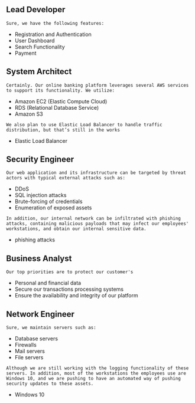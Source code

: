 
## Lead Developer 
`Sure, we have the following features:`

* Registration and Authentication
* User Dashboard
* Search Functionality
* Payment


## System Architect
`Certainly. Our online banking platform leverages several AWS services to support its functionality. We utilize: ` 
* Amazon EC2 (Elastic Compute Cloud)
* RDS (Relational Database Service)
* Amazon S3

`We also plan to use Elastic Load Balancer to handle traffic distribution, but that’s still in the works`
* Elastic Load Balancer


## Security Engineer
`Our web application and its infrastructure can be targeted by threat actors with typical external attacks such as: `

* DDoS
* SQL injection attacks
* Brute-forcing of credentials
* Enumeration of exposed assets

`In addition, our internal network can be infiltrated with phishing attacks, containing malicious payloads that may infect our employees' workstations, and obtain our internal sensitive data.`
* phishing attacks


## Business Analyst
`Our top priorities are to protect our customer's`

* Personal and financial data
* Secure our transactions processing systems
* Ensure the availability and integrity of our platform


## Network Engineer
`Sure, we maintain servers such as:`

* Database servers
* Firewalls
* Mail servers
* File servers

`Although we are still working with the logging functionality of these servers. In addition, most of the workstations the employees use are Windows 10, and we are pushing to have an automated way of pushing security updates to these assets.`
* Windows 10
